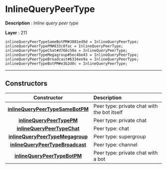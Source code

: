 # InlineQueryPeerType

**Description** : *Inline query peer type*

**Layer** : 211

```tl
inlineQueryPeerTypeSameBotPM#3081ed9d = InlineQueryPeerType;
inlineQueryPeerTypePM#833c0fac = InlineQueryPeerType;
inlineQueryPeerTypeChat#d766c50a = InlineQueryPeerType;
inlineQueryPeerTypeMegagroup#5ec4be43 = InlineQueryPeerType;
inlineQueryPeerTypeBroadcast#6334ee9a = InlineQueryPeerType;
inlineQueryPeerTypeBotPM#e3b2d0c = InlineQueryPeerType;
```

---

## Constructors

| Constructor | Description |
| :---: | :--- |
| [**inlineQueryPeerTypeSameBotPM**](constructor/inlineQueryPeerTypeSameBotPM) | Peer type: private chat with the bot itself |
| [**inlineQueryPeerTypePM**](constructor/inlineQueryPeerTypePM) | Peer type: private chat |
| [**inlineQueryPeerTypeChat**](constructor/inlineQueryPeerTypeChat) | Peer type: chat |
| [**inlineQueryPeerTypeMegagroup**](constructor/inlineQueryPeerTypeMegagroup) | Peer type: supergroup |
| [**inlineQueryPeerTypeBroadcast**](constructor/inlineQueryPeerTypeBroadcast) | Peer type: channel |
| [**inlineQueryPeerTypeBotPM**](constructor/inlineQueryPeerTypeBotPM) | Peer type: private chat with a bot |